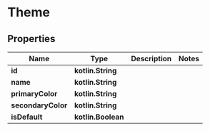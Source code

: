 
# Theme

## Properties
Name | Type | Description | Notes
------------ | ------------- | ------------- | -------------
**id** | **kotlin.String** |  | 
**name** | **kotlin.String** |  | 
**primaryColor** | **kotlin.String** |  | 
**secondaryColor** | **kotlin.String** |  | 
**isDefault** | **kotlin.Boolean** |  | 




